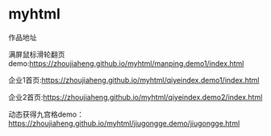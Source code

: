 # myhtml
作品地址

满屏鼠标滑轮翻页demo:https://zhoujiaheng.github.io/myhtml/manping.demo1/index.html

企业1首页:https://zhoujiaheng.github.io/myhtml/qiyeindex.demo1/index.html

企业2首页:https://zhoujiaheng.github.io/myhtml/qiyeindex.demo2/index.html

动态获得九宫格demo：https://zhoujiaheng.github.io/myhtml/jiugongge.demo/jiugongge.html


